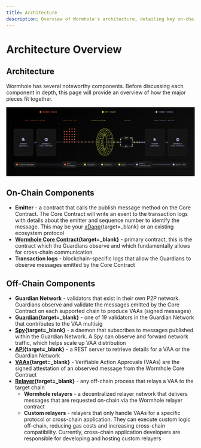 ```yaml
---
title: Architecture
description: Overview of Wormhole's architecture, detailing key on-chain and off-chain components like the Core Contract, Guardian Network, and relayers.
---
```


# Architecture Overview

## Architecture

Wormhole has several noteworthy components. Before discussing each component in depth, this page will provide an overview of how the major pieces fit together.

![Wormhole architecture detailed diagram: source to target chain communication.](/images/learn/fundamentals/architecture/architecture-1.webp)

## On-Chain Components

- **Emitter** - a contract that calls the publish message method on the Core Contract. The Core Contract will write an event to the transaction logs with details about the emitter and sequence number to identify the message. This may be your [xDapp](/learn/fundamentals/glossary/#xdapp){target=\_blank} or an existing ecosystem protocol
- **[Wormhole Core Contract](/learn/infrastructure/core-contracts/){target=\_blank}** - primary contract, this is the contract which the Guardians observe and which fundamentally allows for cross-chain communication
- **Transaction logs** - blockchain-specific logs that allow the Guardians to observe messages emitted by the Core Contract

## Off-Chain Components

- **Guardian Network** - validators that exist in their own P2P network. Guardians observe and validate the messages emitted by the Core Contract on each supported chain to produce VAAs (signed messages)
- **[Guardian](/learn/infrastructure/guardians/){target=\_blank}** - one of 19 validators in the Guardian Network that contributes to the VAA multisig
- **[Spy](/learn/infrastructure/spy/){target=\_blank}** - a daemon that subscribes to messages published within the Guardian Network. A Spy can observe and forward network traffic, which helps scale up VAA distribution
- **[API](https://docs.wormholescan.io/){target=\_blank}** - a REST server to retrieve details for a VAA or the Guardian Network
- **[VAAs](/learn/infrastructure/vaas/){target=\_blank}** - Verifiable Action Approvals (VAAs) are the signed attestation of an observed message from the Wormhole Core Contract
- **[Relayer](/learn/infrastructure/relayer/){target=\_blank}** - any off-chain process that relays a VAA to the target chain
    - **Wormhole relayers** - a decentralized relayer network that delivers messages that are requested on-chain via the Wormhole relayer contract
    - **Custom relayers** - relayers that only handle VAAs for a specific protocol or cross-chain application. They can execute custom logic off-chain, reducing gas costs and increasing cross-chain compatibility. Currently, cross-chain application developers are responsible for developing and hosting custom relayers
